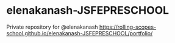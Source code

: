 # elenakanash-JSFEPRESCHOOL
Private repository for @elenakanash
https://rolling-scopes-school.github.io/elenakanash-JSFEPRESCHOOL/portfolio/

